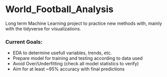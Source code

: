 # World_Football_Analysis
 Long term Machine Learning project to practice new methods with, mainly with the tidyverse for visualizations.

### Current Goals: 
* EDA to determine usefull variables, trends, etc.
* Prepare model for training and testing according to data used
* Avoid Over/Underfitting (check all model statistics to verify)
* Aim for at least ~95% accuracy with final predictions
